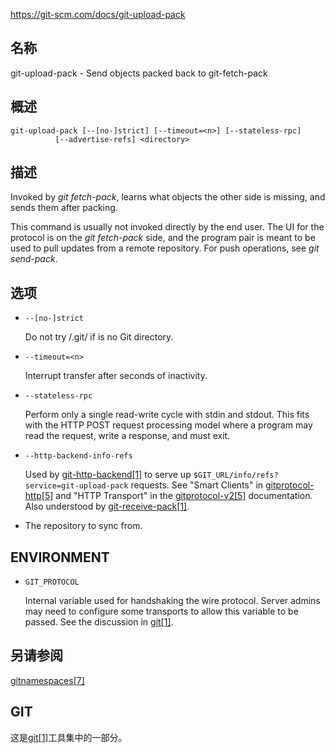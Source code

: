https://git-scm.com/docs/git-upload-pack

## 名称

git-upload-pack - Send objects packed back to git-fetch-pack

## 概述

```
git-upload-pack [--[no-]strict] [--timeout=<n>] [--stateless-rpc]
		  [--advertise-refs] <directory>
```

## 描述

Invoked by *git fetch-pack*, learns what objects the other side is missing, and sends them after packing.

This command is usually not invoked directly by the end user. The UI for the protocol is on the *git fetch-pack* side, and the program pair is meant to be used to pull updates from a remote repository. For push operations, see *git send-pack*.

## 选项

- `--[no-]strict`

  Do not try <directory>/.git/ if <directory> is no Git directory.

- `--timeout=<n>`

  Interrupt transfer after <n> seconds of inactivity.

- `--stateless-rpc`

  Perform only a single read-write cycle with stdin and stdout. This fits with the HTTP POST request processing model where a program may read the request, write a response, and must exit.

- `--http-backend-info-refs`

  Used by [git-http-backend[1]](../git-http-backend) to serve up `$GIT_URL/info/refs?service=git-upload-pack` requests. See "Smart Clients" in [gitprotocol-http[5]](../../5/gitprotocol-http) and "HTTP Transport" in the [gitprotocol-v2[5]](../../5/gitprotocol-v2) documentation. Also understood by [git-receive-pack[1]](../git-receive-pack).

- <directory>

  The repository to sync from.

## ENVIRONMENT

- `GIT_PROTOCOL`

  Internal variable used for handshaking the wire protocol. Server admins may need to configure some transports to allow this variable to be passed. See the discussion in [git[1]](../git).

## 另请参阅

[gitnamespaces[7]](../../7/gitnamespaces)

## GIT

  这是[git[1]](../../Git)工具集中的一部分。
